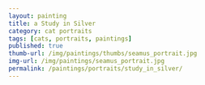 ```yaml
---
layout: painting
title: a Study in Silver
category: cat portraits
tags: [cats, portraits, paintings]
published: true
thumb-url: /img/paintings/thumbs/seamus_portrait.jpg
img-url: /img/paintings/seamus_portrait.jpg
permalink: /paintings/portraits/study_in_silver/
---
```

